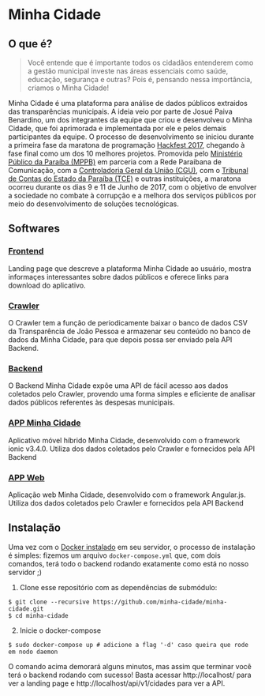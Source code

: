 # Minha Cidade
## O que é?
> Você entende que é importante todos os cidadãos entenderem como a gestão municipal investe nas áreas essenciais como saúde, educação, segurança e outras? Pois é, pensando nessa importância, criamos o Minha Cidade!

Minha Cidade é uma plataforma para análise de dados públicos extraidos das transparências municipais. A ideia veio por parte de Josué Paiva Benardino, um dos integrantes da equipe que criou e desenvolveu o Minha Cidade, que foi aprimorada e implementada por ele e pelos demais participantes da equipe. O processo de desenvolvimento se iniciou durante a primeira fase da maratona de programação [Hackfest 2017](http://hackfest.com.br/), chegando à fase final como um dos 10 melhores projetos. Promovida pelo [Ministério Público da Paraíba (MPPB)](http://www.mppb.mp.br/) em parceria com a Rede Paraibana de Comunicação, com a [Controladoria Geral da União (CGU)](http://www.cgu.gov.br/), com o [Tribunal de Contas do Estado da Paraíba (TCE)](https://portal.tce.pb.gov.br/) e outras instituições, a maratona ocorreu durante os dias 9 e 11 de Junho de 2017, com o objetivo de envolver a sociedade no combate à corrupção e a melhora dos serviços públicos por meio do desenvolvimento de soluções tecnológicas.

## Softwares

### [Frontend](https://github.com/minha-cidade/frontend)
Landing page que descreve a plataforma Minha Cidade ao usuário, mostra informaçes interessantes sobre dados públicos e oferece links para download do aplicativo.

### [Crawler](https://github.com/minha-cidade/crawler)
O Crawler tem a função de periodicamente baixar o banco de dados CSV da Transparência de João Pessoa e armazenar seu conteúdo no banco de dados da Minha Cidade, para que depois possa ser enviado pela API Backend.

### [Backend](https://github.com/minha-cidade/backend)
O Backend Minha Cidade expõe uma API de fácil acesso aos dados coletados pelo Crawler, provendo uma forma simples e eficiente de analisar dados públicos referentes às despesas municipais.

### [APP Minha Cidade](https://github.com/minha-cidade/app-movel-hibrido)
Aplicativo móvel híbrido Minha Cidade, desenvolvido com o framework ionic v3.4.0. Utiliza dos dados coletados pelo Crawler e fornecidos pela API Backend

### [APP Web](https://github.com/minha-cidade/minha-cidade-web)
Aplicação web Minha Cidade, desenvolvido com o framework Angular.js. Utiliza dos dados coletados pelo Crawler e fornecidos pela API Backend

## Instalação
Uma vez com o [Docker instalado](https://docs.docker.com/engine/installation/)
em seu servidor, o processo de instalação é simples: fizemos um arquivo
`docker-compose.yml` que, com dois comandos, terá todo o backend rodando
exatamente como está no nosso servidor ;)

1. Clone esse repositório com as dependências de submódulo:

```shell
$ git clone --recursive https://github.com/minha-cidade/minha-cidade.git
$ cd minha-cidade
```
    
2. Inicie o docker-compose

```shell
$ sudo docker-compose up # adicione a flag '-d' caso queira que rode em nodo daemon
```

O comando acima demorará alguns minutos, mas assim que terminar você terá o backend
rodando com sucesso! Basta acessar http://localhost/ para ver a landing page
e http://localhost/api/v1/cidades para ver a API.
